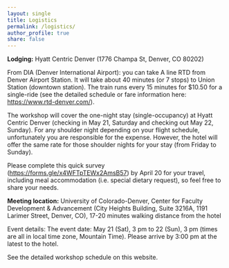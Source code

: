 ```yaml
---
layout: single
title: Logistics
permalink: /logistics/
author_profile: true
share: false
---
```


**Lodging:** Hyatt Centric Denver (1776 Champa St, Denver, CO 80202)

From DIA (Denver International Airport): you can take A line RTD from Denver Airport Station. It will take about 40 minutes (or 7 stops) to Union Station (downtown station). The train runs every 15 minutes for $10.50 for a single-ride (see the detailed schedule or fare information here: https://www.rtd-denver.com/).

The workshop will cover the one-night stay (single-occupancy) at Hyatt Centric Denver (checking in May 21, Saturday and checking out May 22, Sunday). For any shoulder night depending on your flight schedule, unfortunately you are responsible for the expense. However, the hotel will offer the same rate for those shoulder nights for your stay (from Friday to Sunday).

Please complete this quick survey (https://forms.gle/x4WFTpTEWx2AmsB57) by April 20 for your travel, including meal accommodation (i.e. special dietary request), so feel free to share your needs.

**Meeting location:** University of Colorado-Denver, Center for Faculty Development & Advancement (City Heights Building, Suite 3216A, 1191 Larimer Street, Denver, CO), 17-20 minutes walking distance from the hotel

Event details:
The event date: May 21 (Sat), 3 pm to 22 (Sun), 3 pm (times are all in local time zone, Mountain Time). 
Please arrive by 3:00 pm at the latest to the hotel.

See the detailed workshop schedule on this website.

